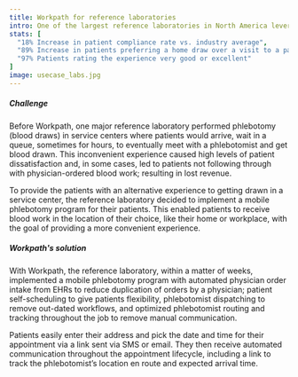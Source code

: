 ```yaml
---
title: Workpath for reference laboratories
intro: One of the largest reference laboratories in North America leveraged Workpath to implement a new mobile phlebotomy program to improve the patient experience while increasing compliance with physician orders.
stats: [
  "18% Increase in patient compliance rate vs. industry average",
  "89% Increase in patients preferring a home draw over a visit to a patient service center",
  "97% Patients rating the experience very good or excellent"
]
image: usecase_labs.jpg
---
```


##### Challenge

Before Workpath, one major reference laboratory performed phlebotomy (blood draws) in service centers where patients would arrive, wait in a queue, sometimes for hours, to eventually meet with a phlebotomist and get blood drawn. This inconvenient experience caused high levels of patient dissatisfaction and, in some cases, led to patients not following through with physician-ordered blood work; resulting in lost revenue.

To provide the patients with an alternative experience to getting drawn in a service center, the reference laboratory decided to implement a mobile phlebotomy program for their patients. This enabled patients to receive blood work in the location of their choice, like their home or workplace, with the goal of providing a more convenient experience.

##### Workpath's solution

With Workpath, the reference laboratory, within a matter of weeks, implemented a mobile phlebotomy program with automated physician order intake from EHRs to reduce duplication of orders by a physician; patient self-scheduling to give patients flexibility, phlebotomist dispatching to remove out-dated workflows, and optimized phlebotomist routing and tracking throughout the job to remove manual communication.

Patients easily enter their address and pick the date and time for their appointment via a link sent via SMS or email. They then receive automated communication throughout the appointment lifecycle, including a link to track the phlebotomist’s location en route and expected arrival time.